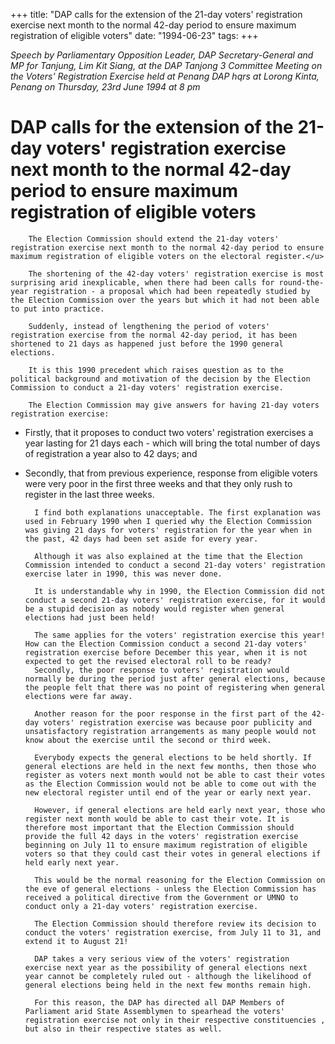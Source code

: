 +++ 
title: "DAP calls for the extension of the 21-day voters' registration exercise next month to the normal 42-day period to ensure maximum registration of eligible voters"
date: "1994-06-23"
tags:
+++

_Speech by Parliamentary Opposition Leader, DAP Secretary-General and MP for Tanjung, Lim Kit Siang, at the DAP Tanjong 3 Committee Meeting on the Voters' Registration Exercise held at Penang DAP hqrs at Lorong Kinta, Penang on Thursday, 23rd June 1994 at 8 pm_

# DAP calls for the extension of the 21-day voters' registration exercise next month to the normal 42-day period to ensure maximum registration of eligible voters

		The Election Commission should extend the 21-day voters' registration exercise next month to the normal 42-day period to ensure maximum registration of eligible voters on the electoral register.</u>

		The shortening of the 42-day voters' registration exercise is most surprising arid inexplicable, when there had been calls for round-the-year registration - a proposal which had been repeatedly studied by the Election Commission over the years but which it had not been able to put into practice.

		Suddenly, instead of lengthening the period of voters' registration exercise from the normal 42-day period, it has been shortened to 21 days as happened just before the 1990 general elections.

		It is this 1990 precedent which raises question as to the political background and motivation of the decision by the Election Commission to conduct a 21-day voters' registration exercise.

		The Election Commission may give answers for having 21-day voters registration exercise:

* Firstly, that it proposes to conduct two voters' registration exercises a year lasting for 21 days each  - which will bring the total number of  days of registration a year also to 42 days; and
* Secondly, that from previous experience, response from eligible voters were very poor in the first three weeks and that they only rush to register in the last three weeks.

		I find both explanations unacceptable. The first explanation was used in February 1990 when I queried why the Election Commission was giving 21 days for voters' registration for the year when in the past, 42 days had been set aside for every year.

		Although it was also explained at the time that the Election Commission intended to conduct a second 21-day voters' registration exercise later in 1990, this was never done.

		It is understandable why in 1990, the Election Commission did not conduct a second 21-day voters' registration exercise, for it would be a stupid decision as nobody would register when general elections had just been held!

		The same applies for the voters' registration exercise this year! How can the Election Commission conduct a second 21-day voters' registration exercise before December this year, when it is not expected to get the revised electoral roll to be ready?	
		Secondly, the poor response to voters' registration would normally be during the period just after general elections, because the people felt that there was no point of registering when general elections were far away.

		Another reason for the poor response in the first part of the 42-day voters' registration exercise was because poor publicity and unsatisfactory registration arrangements as many people would not know about the exercise until the second or third week.

		Everybody expects the general elections to be held shortly. If general elections are held in the next few months, then those who register as voters next month would not be able to cast their votes as the Election Commission would not be able to come out with the new electoral register until end of the year or early next year.

		However, if general elections are held early next year, those who register next month would be able to cast their vote. It is therefore most important that the Election Commission should provide the full 42 days in the voters' registration exercise beginning on July 11 to ensure maximum registration of eligible voters so that they could cast their votes in general elections if held early next year.

		This would be the normal reasoning for the Election Commission on the eve of general elections - unless the Election Commission has received a political directive from the Government or UMNO to conduct only a 21-day voters' registration exercise.

		The Election Commission should therefore review its decision to conduct the voters' registration exercise, from July 11 to 31, and extend it to August 21! 

		DAP takes a very serious view of the voters' registration exercise next year as the possibility of general elections next year cannot be completely ruled out - although the likelihood of general elections being held in the next few months remain high.

		For this reason, the DAP has directed all DAP Members of Parliament arid State Assemblymen to spearhead the voters' registration exercise not only in their respective constituencies , but also in their respective states as well.
 
